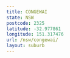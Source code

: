 ```yaml
---
title: CONGEWAI
state: NSW
postcode: 2325
latitude: -32.977861
longitude: 151.317476
url: /nsw/congewai/
layout: suburb
---
```

